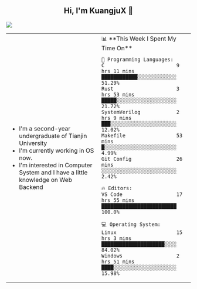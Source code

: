 <h2 align="center"> Hi, I'm KuangjuX 👋 </h2>
<p><img src="https://w.wallhaven.cc/full/nz/wallhaven-nz1e8j.jpg"></p>
<table>
    <tr>
        <td valign="center" width="50%">
            <ul>
                <li>I'm a second-year undergraduate of Tianjin University</li>
                <li>I'm currently working in OS now.</li>
                <li>I'm interested in Computer System and I have a little knowledge on Web Backend</li>
            </ul>
        </td>
       <td valign="top" width="50%">
<!--START_SECTION:waka-->
📊 **This Week I Spent My Time On** 

```text
💬 Programming Languages: 
C                        9 hrs 11 mins       ████████████░░░░░░░░░░░░░   51.29% 
Rust                     3 hrs 53 mins       █████░░░░░░░░░░░░░░░░░░░░   21.72% 
SystemVerilog            2 hrs 9 mins        ███░░░░░░░░░░░░░░░░░░░░░░   12.02% 
Makefile                 53 mins             █░░░░░░░░░░░░░░░░░░░░░░░░   4.99% 
Git Config               26 mins             ░░░░░░░░░░░░░░░░░░░░░░░░░   2.42%

🔥 Editors: 
VS Code                  17 hrs 55 mins      █████████████████████████   100.0%

💻 Operating System: 
Linux                    15 hrs 3 mins       █████████████████████░░░░   84.02% 
Windows                  2 hrs 51 mins       ████░░░░░░░░░░░░░░░░░░░░░   15.98%

```


<!--END_SECTION:waka-->
</td></tr>
</table>


